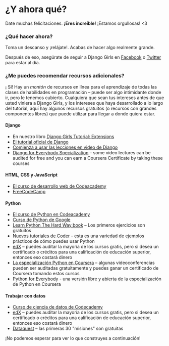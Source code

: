 # ¿Y ahora qué?

Date muchas felicitaciones. **¡Eres increíble!** ¡Estamos orgullosas! <3

### ¿Qué hacer ahora?

Toma un descanso y ¡relájate!. Acabas de hacer algo realmente grande.

Después de eso, asegúrate de seguir a Django Girls en [Facebook](http://facebook.com/djangogirls) o [Twitter](https://twitter.com/djangogirls) para estar al día.

### ¿Me puedes recomendar recursos adicionales?

¡ Sí! Hay un *montón* de recursos en línea para el aprendizaje de todas las clases de habilidades en programación – puede ser algo intimidante donde ir, pero le tenemos cubierto. Cualquiera que sean tus intereses antes de que usted viniera a Django Girls, y los intereses que haya desarrollado a lo largo del tutorial, aquí hay algunos recursos gratuitos (o recursos con grandes componentes libres) que puede utilizar para llegar a donde quiera estar.

#### Django

- En nuestro libro [Django Girls Tutorial: Extensions](https://tutorial-extensions.djangogirls.org/)
- [El tutorial oficial de Django](https://docs.djangoproject.com/en/2.2/intro/tutorial01/)
- [Comienza a usar las lecciones en video de Django](http://www.gettingstartedwithdjango.com/)
- [Django for Everybody Specialization](https://www.coursera.org/specializations/django) – some video lectures can be audited for free and you can earn a Coursera Certificate by taking these courses

#### HTML, CSS y JavaScript

- [El curso de desarrollo web de Codeacademy](https://www.codecademy.com/learn/paths/web-development)
- [FreeCodeCamp](https://www.freecodecamp.org/)

#### Python

- [El curso de Python en Codeacademy](https://www.codecademy.com/learn/learn-python)
- [Curso de Python de Google](https://developers.google.com/edu/python/)
- [Learn Python The Hard Way book](http://learnpythonthehardway.org/book/) – Los primeros ejercicios son gratuitos
- [Nuevos tutoriales de Coder](http://newcoder.io/tutorials/) - esta es una variedad de ejemplos prácticos de cómo puedes usar Python
- [edX](https://www.edx.org/course?search_query=python) – puedes auditar la mayoría de los cursos gratis, pero si desea un certificado o créditos para una calificación de educación superior, entonces eso costará dinero
- [La especialización Python en Coursera](https://www.coursera.org/specializations/python) – algunas videoconferencias pueden ser auditadas gratuitamente y puedes ganar un certificado de Coursera tomando estos cursos
- [Python for Everybody](https://www.py4e.com/) - una versión libre y abierta de la especialización de Python en Coursera

#### Trabajar con datos

- [Curso de ciencia de datos de Codecademy](https://www.codecademy.com/learn/paths/data-science)
- [edX](https://www.edx.org/course/?search_query=python&subject=Data%20Analysis%20%26%20Statistics) – puedes auditar la mayoría de los cursos gratis, pero si desea un certificado o créditos para una calificación de educación superior, entonces eso costará dinero
- [Dataquest](https://www.dataquest.io/) – las primeras 30 "misiones" son gratuitas

¡No podemos esperar para ver lo que construyes a continuación!